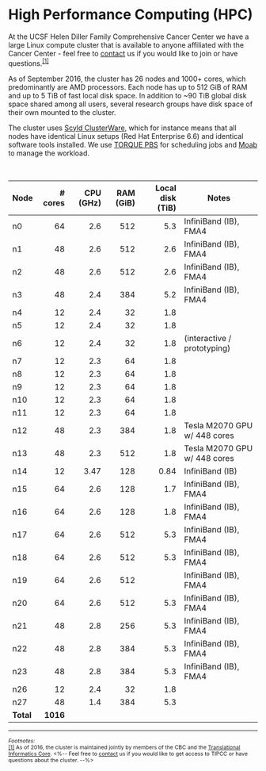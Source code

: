 # High Performance Computing (HPC)

At the UCSF Helen Diller Family Comprehensive Cancer Center we have a
large Linux compute cluster that is available to anyone affiliated
with the Cancer Center - feel free to [contact] us if you would like
to join or have questions.<sup><a href="#fn1" id="r1">[1]</a></sup>

As of September 2016, the cluster has 26 nodes and 1000+ cores, which
predominantly are AMD processors.
Each node has up to 512 GiB of RAM and up to 5 TiB of fast local disk space.
In addition to ~90 TiB global disk space shared among all users, several
research groups have disk space of their own mounted to the cluster.

The cluster uses [Scyld ClusterWare], which for instance means that
all nodes have identical Linux setups (Red Hat Enterprise 6.6)
and identical software tools installed.
We use [TORQUE PBS] for scheduling jobs and [Moab] to manage the
workload.

<br>


Node      |      # cores | CPU (GHz) | RAM (GiB) | Local disk (TiB) | Notes                       
----------|-------------:|----------:|----------:|-----------------:|-----------------------------
n0        |           64 |      2.6  |       512 |              5.3 | InfiniBand (IB), FMA4       
n1        |           48 |      2.6  |       512 |              2.6 | InfiniBand (IB), FMA4       
n2        |           48 |      2.6  |       512 |              2.6 | InfiniBand (IB), FMA4       
n3        |           48 |      2.4  |       384 |              5.2 | InfiniBand (IB), FMA4       
n4        |           12 |      2.4  |        32 |              1.8 |                             
n5        |           12 |      2.4  |        32 |              1.8 |                             
n6        |           12 |      2.4  |        32 |              1.8 | (interactive / prototyping)
n7        |           12 |      2.3  |        64 |              1.8 |                             
n8        |           12 |      2.3  |        64 |              1.8 |                             
n9        |           12 |      2.3  |        64 |              1.8 |                             
n10       |           12 |      2.3  |        64 |              1.8 |                             
n11       |           12 |      2.3  |        64 |              1.8 |                             
n12       |           48 |      2.3  |       384 |              1.8 | Tesla M2070 GPU w/ 448 cores
n13       |           48 |      2.3  |       512 |              1.8 | Tesla M2070 GPU w/ 448 cores
n14       |           12 |      3.47 |       128 |             0.84 | InfiniBand (IB)             
n15       |           64 |      2.6  |       128 |              1.7 | InfiniBand (IB), FMA4       
n16       |           64 |      2.6  |       128 |              1.8 | InfiniBand (IB), FMA4       
n17       |           64 |      2.6  |       512 |              5.3 | InfiniBand (IB), FMA4       
n18       |           64 |      2.6  |       512 |              5.3 | InfiniBand (IB), FMA4       
n19       |           64 |      2.6  |       512 |                  | InfiniBand (IB), FMA4       
n20       |           64 |      2.6  |       512 |              5.3 | InfiniBand (IB), FMA4       
n21       |           48 |      2.8  |       256 |              5.3 | InfiniBand (IB), FMA4       
n22       |           48 |      2.8  |       384 |              5.3 | InfiniBand (IB), FMA4       
n23       |           48 |      2.8  |       384 |              5.3 | InfiniBand (IB), FMA4       
n26       |           12 |      2.4  |        32 |              1.8 |                             
n27       |           48 |      1.4  |       384 |              5.3 |                             
**Total** |     **1016** |           |           |                  |                             

----------------------------------------
<div style="font-size: small;">
<small>
<em>Footnotes:</em><br>
<span id="fn1"><a href="#r1">[1]</a>
As of 2016, the cluster is maintained jointly by members of the CBC and the <a href="http://ti.ucsf.edu/">Translational Informatics Core</a>.
<%-- Feel free to <a href="<%=pathTo('contact/index.html')%>">contact</a> us if you would like to get access to TIPCC or have questions about the cluster. --%>
<br>
</span>
</small>
</div>

[contact]: <%=pathTo('contact/index.html')%>
[Scyld ClusterWare]: http://www.penguincomputing.com/solutions/scyld-clusterware/
[TORQUE PBS]: https://en.wikipedia.org/wiki/TORQUE
[Moab]: https://en.wikipedia.org/wiki/Moab_Cluster_Suite
